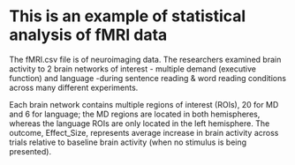 # This is an example of statistical analysis of fMRI data
The fMRI.csv file is of neuroimaging data. The researchers examined brain activity to 2 brain networks of interest - multiple demand (executive function) and language -during sentence reading & word reading conditions across many different experiments. 

Each brain network contains multiple regions of interest (ROIs), 20 for MD and 6 for language; the MD regions are located in both hemispheres, whereas the language ROIs are only located in the left hemisphere. The outcome, Effect_Size, represents average increase in brain activity across trials relative to baseline brain activity (when no stimulus is being presented).